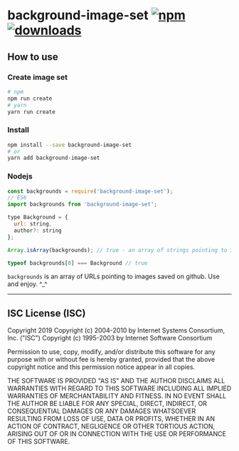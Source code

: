 # background-image-set [![npm][npm-image]][npm-url] [![downloads][downloads-image]][downloads-url]

[npm-image]: https://img.shields.io/npm/v/background-image-set.svg
[npm-url]: https://npmjs.org/package/background-image-set
[downloads-image]: https://img.shields.io/npm/dm/background-image-set.svg
[downloads-url]: https://npmjs.org/package/background-image-set

## How to use

### Create image set
```sh
# npm
npm run create
# yarn
yarn run create
```

### Install
```sh
npm install --save background-image-set
# or
yarn add background-image-set
```

### Nodejs
```js
const backgrounds = require('background-image-set');
// ES6
import backgrounds from 'background-image-set';

type Background = {
  url: string,
  author?: string
};

Array.isArray(backgrounds); // true - an array of strings pointing to images

typeof backgrounds[0] === Background // true
```

`backgrounds` is an array of URLs pointing to images saved on github. Use and enjoy. ^_^

---

## ISC License (ISC)

Copyright 2019 <CraigglesO>
Copyright (c) 2004-2010 by Internet Systems Consortium, Inc. ("ISC")
Copyright (c) 1995-2003 by Internet Software Consortium


Permission to use, copy, modify, and/or distribute this software for any purpose with or without fee is hereby granted, provided that the above copyright notice and this permission notice appear in all copies.

THE SOFTWARE IS PROVIDED "AS IS" AND THE AUTHOR DISCLAIMS ALL WARRANTIES WITH REGARD TO THIS SOFTWARE INCLUDING ALL IMPLIED WARRANTIES OF MERCHANTABILITY AND FITNESS. IN NO EVENT SHALL THE AUTHOR BE LIABLE FOR ANY SPECIAL, DIRECT, INDIRECT, OR CONSEQUENTIAL DAMAGES OR ANY DAMAGES WHATSOEVER RESULTING FROM LOSS OF USE, DATA OR PROFITS, WHETHER IN AN ACTION OF CONTRACT, NEGLIGENCE OR OTHER TORTIOUS ACTION, ARISING OUT OF OR IN CONNECTION WITH THE USE OR PERFORMANCE OF THIS SOFTWARE.

